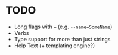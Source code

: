 TODO
====

* Long flags with `=` (e.g. `--name=SomeName`)
* Verbs
* Type support for more than just strings
* Help Text (+ templating engine?)
